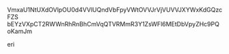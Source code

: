 VmxaU1NtUXdOVlpOU0d4VVlUQndVbFpyVWtOVVJrVjVUVVJXYWxKdGQzcFZS
bEYzVXpCT2RWWnRhRnBhCmVqQTVRMmR3Y1ZsWFl6MEtDbVpyZHc9PQoKamJm

eri